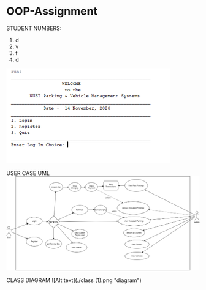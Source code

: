 # OOP-Assignment

STUDENT NUMBERS:
1. d
2. v
3. f
4. d

![Alt text](./screenshots/Start_Page.PNG "Start")


USER CASE UML
![Alt text](./screenshots/USERCASE.png "User Case UML")


CLASS DIAGRAM
![Alt text](./class (1).png "diagram")
